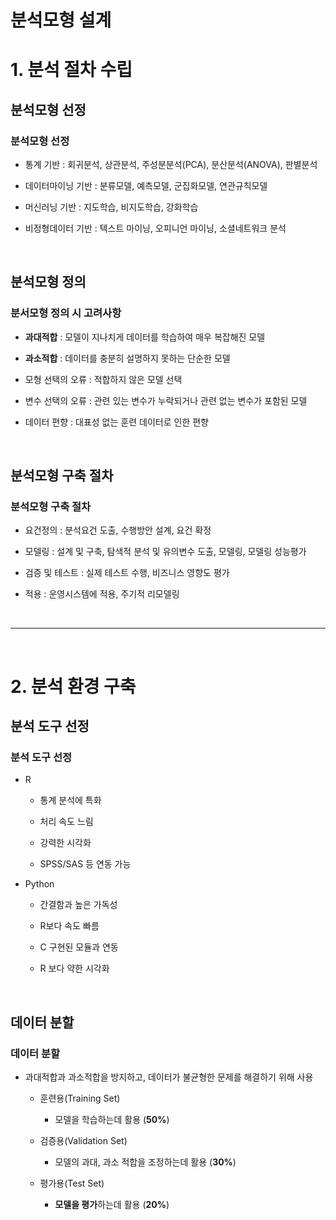 # 분석모형 설계
# 1. 분석 절차 수립
분석모형 선정
---
### 분석모형 선정
- 통계 기반 : 회귀분석, 상관분석, 주성분분석(PCA), 분산분석(ANOVA), 판별분석

- 데이터마이닝 기반 : 분류모델, 예측모델, 군집화모델, 연관규칙모델

- 머신러닝 기반 : 지도학습, 비지도학습, 강화학습

- 비정형데이터 기반 : 텍스트 마이닝, 오피니언 마이닝, 소셜네트워크 분석

<br>

분석모형 정의
---
### 분서모형 정의 시 고려사항
- **과대적합** : 모델이 지나치게 데이터를 학습하여 매우 복잡해진 모델

- **과소적합** : 데이터를 충분히 설명하지 못하는 단순한 모델

- 모형 선택의 오류 : 적합하지 않은 모델 선택

- 변수 선택의 오류 : 관련 있는 변수가 누락되거나 관련 없는 변수가 포함된 모델

- 데이터 편향 : 대표성 없는 훈련 데이터로 인한 편향

<br>

분석모형 구축 절차
---
### 분석모형 구축 절차
- 요건정의 : 분석요건 도출, 수행방안 설계, 요건 확정

- 모델링 : 설계 및 구축, 탐색적 분석 및 유의변수 도출, 모델링, 모델링 성능평가

- 검증 및 테스트 : 실제 테스트 수행, 비즈니스 영향도 평가

- 적용 : 운영시스템에 적용, 주기적 리모델링

<br>

---

<br>

# 2. 분석 환경 구축
분석 도구 선정
---
### 분석 도구 선정
- R

  - 통계 분석에 특화
 
  - 처리 속도 느림
 
  - 강력한 시각화
 
  - SPSS/SAS 등 연동 가능
 
- Python

  - 간결함과 높은 가독성
 
  - R보다 속도 빠름
 
  - C 구현된 모듈과 연동
 
  - R 보다 약한 시각화
 
<br>

데이터 분할
---
### 데이터 분할
- 과대적합과 과소적합을 방지하고, 데이터가 불균형한 문제를 해결하기 위해 사용

  - 훈련용(Training Set)
 
    - 모델을 학습하는데 활용 (**50%**)
   
  - 검증용(Validation Set)
 
    - 모델의 과대, 과소 적합을 조정하는데 활용 (**30%**)
   
  - 평가용(Test Set)
 
    - **모델을 평가**하는데 활용 (**20%**)
   
<br>








